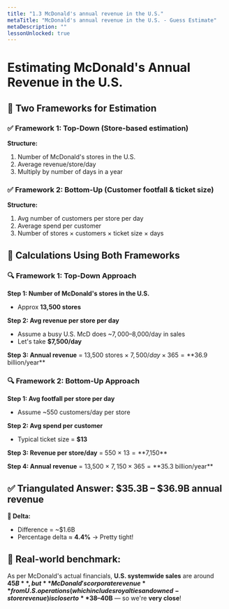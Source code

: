 ```yaml
---
title: "1.3 McDonald's annual revenue in the U.S."
metaTitle: "McDonald's annual revenue in the U.S. - Guess Estimate"
metaDescription: ""
lessonUnlocked: true
---
```


# Estimating McDonald's Annual Revenue in the U.S.

## 🧱 Two Frameworks for Estimation

### ✅ Framework 1: Top-Down (Store-based estimation)
**Structure:**
1. Number of McDonald's stores in the U.S.
2. Average revenue/store/day
3. Multiply by number of days in a year

### ✅ Framework 2: Bottom-Up (Customer footfall & ticket size)
**Structure:**
1. Avg number of customers per store per day
2. Average spend per customer
3. Number of stores × customers × ticket size × days

## 🧮 Calculations Using Both Frameworks

### 🔍 Framework 1: Top-Down Approach
**Step 1: Number of McDonald's stores in the U.S.**
* Approx **13,500 stores**

**Step 2: Avg revenue per store per day**
* Assume a busy U.S. McD does ~$7,000–$8,000/day in sales
* Let's take **$7,500/day**

**Step 3: Annual revenue**
= 13,500 stores × $7,500/day × 365 = **$36.9 billion/year**

### 🔍 Framework 2: Bottom-Up Approach
**Step 1: Avg footfall per store per day**
* Assume ~550 customers/day per store

**Step 2: Avg spend per customer**
* Typical ticket size = **$13**

**Step 3: Revenue per store/day**
= 550 × $13 = **$7,150**

**Step 4: Annual revenue**
= 13,500 × $7,150 × 365 = **$35.3 billion/year**

## ✅ Triangulated Answer: $35.3B – $36.9B annual revenue
**🔁 Delta:**
* Difference = ~$1.6B
* Percentage delta ≈ **4.4%** → Pretty tight!

## 📌 Real-world benchmark:
As per McDonald's actual financials, **U.S. systemwide sales** are around **$45B**, but **McDonald's corporate revenue** from U.S. operations (which includes royalties and owned-store revenue) is closer to **$38–40B** — so we're **very close**!